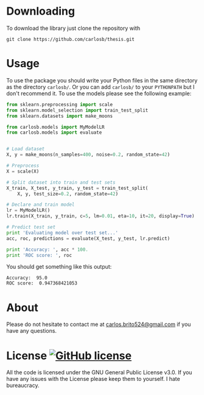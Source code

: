 # Downloading
To download the library just clone the repository with

````git
git clone https://github.com/carlosb/thesis.git
````

# Usage
To use the package you should write your Python files in the same directory as the directory `carlosb/`. Or you can add `carlosb/` to your `PYTHONPATH` but I don't recommend it. To use the models please see the following example:

````python
from sklearn.preprocessing import scale
from sklearn.model_selection import train_test_split
from sklearn.datasets import make_moons

from carlosb.models import MyModelLR
from carlosb.models import evaluate


# Load dataset
X, y = make_moons(n_samples=400, noise=0.2, random_state=42)

# Preprocess
X = scale(X)

# Split dataset into train and test sets
X_train, X_test, y_train, y_test = train_test_split(
    X, y, test_size=0.2, random_state=42)

# Declare and train model
lr = MyModelLR()
lr.train(X_train, y_train, c=5, lm=0.01, eta=10, it=20, display=True)

# Predict test set
print 'Evaluating model over test set...'
acc, roc, predictions = evaluate(X_test, y_test, lr.predict)

print 'Accuracy: ', acc * 100.
print 'ROC score: ', roc
````

You should get something like this output:
````
Accuracy:  95.0
ROC score:  0.947368421053
````

# About

Please do not hesitate to contact me at carlos.brito524@gmail.com if you have any questions.

# License [![GitHub license](https://img.shields.io/github/license/carlosb/thesis.svg)](https://github.com/carlosb/thesis/blob/master/LICENSE)

All the code is licensed under the GNU General Public License v3.0. If you have any issues with the License please keep them to yourself. I hate bureaucracy.
